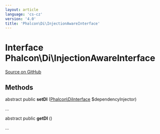 ```yaml
---
layout: article
language: 'cs-cz'
version: '4.0'
title: 'Phalcon\Di\InjectionAwareInterface'
---
```


# Interface **Phalcon\Di\InjectionAwareInterface**

<a href="https://github.com/phalcon/cphalcon/tree/v3.4.0/phalcon/di/injectionawareinterface.zep" class="btn btn-default btn-sm">Source on GitHub</a>

## Methods

abstract public **setDI** ([Phalcon\DiInterface](/3.4/en/api/Phalcon_DiInterface) $dependencyInjector)

...

abstract public **getDI** ()

...